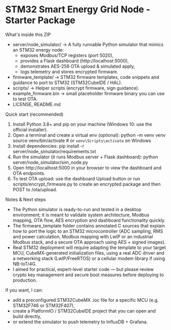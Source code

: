 
STM32 Smart Energy Grid Node - Starter Package
=============================================

What's inside this ZIP
- server/node_simulator/  -> A fully runnable Python simulator that mimics an STM32 energy node:
    - exposes Modbus/TCP registers (port 5020),
    - provides a Flask dashboard (http://localhost:5000),
    - demonstrates AES-256 OTA upload & simulated apply,
    - logs telemetry and stores encrypted firmware.
- firmware_template/     -> STM32 firmware templates, code snippets and guidance to port to STM32 (STM32CubeIDE / HAL).
- scripts/               -> Helper scripts (encrypt firmware, sign guidance).
- example_firmware.bin   -> small placeholder firmware binary you can use to test OTA.
- LICENSE, README.md

Quick start (recommended)
1. Install Python 3.8+ and pip on your machine (Windows 10: use the official installer).
2. Open a terminal and create a virtual env (optional):
   python -m venv venv
   source venv/bin/activate   # or `venv\Scripts\activate` on Windows
3. Install dependencies:
   pip install -r server/node_simulator/requirements.txt
4. Run the simulator (it runs Modbus server + Flask dashboard):
   python server/node_simulator/sim_node.py
5. Open http://localhost:5000 in your browser to view the dashboard and OTA endpoints.
6. To test OTA upload: use the dashboard Upload button or run scripts/encrypt_firmware.py to create an encrypted package and then POST to /ota/upload.

Notes & Next steps
- The Python simulator is ready-to-run and tested in a desktop environment; it is meant to validate system architecture, Modbus mapping, OTA flow, AES encryption and dashboard functionality quickly.
- The firmware_template folder contains annotated C sources that explain how to port the logic to an STM32 microcontroller (ADC sampling, RMS and power calculation, Modbus mapping with LwIP or an industrial Modbus stack, and a secure OTA approach using AES + signed images).
- Real STM32 deployment will require adapting the template to your target MCU, CubeMX-generated initialization files, using a real ADC driver and a networking stack (LwIP/FreeRTOS) or a cellular modem library if using NB-IoT/4G.
- I aimed for practical, expert-level starter code — but please review crypto key management and secure boot measures before deploying to production.

If you want, I can:
- add a preconfigured STM32CubeMX .ioc file for a specific MCU (e.g. STM32F746 or STM32F407),
- create a PlatformIO / STM32CubeIDE project that you can open and build directly,
- or extend the simulator to push telemetry to InfluxDB + Grafana.
